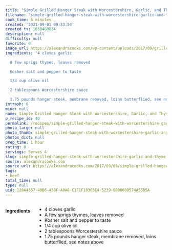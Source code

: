 ```yaml
---
title: "Simple Grilled Hanger Steak with Worcestershire, Garlic, and Thyme"
filename: "simple-grilled-hanger-steak-with-worcestershire-garlic-and-thyme"
cook_time: 6 minutes
created: '2021-09-01 09:33:54'
created_ts: 1630488834
description: null
difficulty: null
favorite: 0
image_url: https://alexandracooks.com/wp-content/uploads/2017/09/grilledsteakvertical680.jpg
ingredients: '4 cloves garlic

  A few sprigs thymes, leaves removed

  Kosher salt and pepper to taste

  1/4 cup olive oil

  2 tablespoons Worcestershire sauce

  1.75 pounds hanger steak, membrane removed, loins butterflied, see notes above'
intrash: 0
mine: null
name: Simple Grilled Hanger Steak with Worcestershire, Garlic, and Thyme
p_recipe_id: 40
permalink: /recipes/simple-grilled-hanger-steak-with-worcestershire-garlic-and-thyme
photo_large: null
photo_thumb: simple-grilled-hanger-steak-with-worcestershire-garlic-and-thyme-thumb.jpg
photos_dict: null
prep_time: 1 hour
rating: 0
servings: Serves 4
slug: simple-grilled-hanger-steak-with-worcestershire-garlic-and-thyme
source: alexandracooks.com
source_url: https://alexandracooks.com/2017/09/08/simple-grilled-hanger-steak-worcestershire-garlic-thyme/
tags:
- beef
total_time: null
type: null
uid: 120A4367-40B6-438F-A0A8-C1F1F18303E4-5239-000000D574A55B5A
---
```

<div class="large-8 medium-7 columns" id="writeup">	</div><!-- #writeup -->
</div><!-- #row-one -->
<div class="row" id="row-two">	<div class="medium-4 small-5 columns" id="ingredients"><h4>Ingredients</h4><div class="box box-ingredients content"><ul>
<li>4 cloves garlic</li>
<li>A few sprigs thymes, leaves removed</li>
<li>Kosher salt and pepper to taste</li>
<li>1/4 cup olive oil</li>
<li>2 tablespoons Worcestershire sauce</li>
<li>1.75 pounds hanger steak, membrane removed, loins butterflied, see notes above</li>
</ul>
</div>	</div>	<div class="medium-6 small-7 columns" id="directions">	</div>